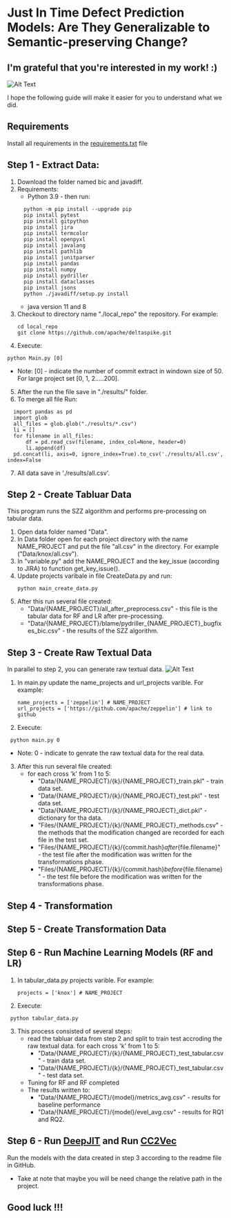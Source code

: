 # Just In Time Defect Prediction Models: Are They Generalizable to Semantic-preserving Change?

## I'm grateful that you're interested in my work! :)

![Alt Text](https://c.tenor.com/vqeev_89AP0AAAAC/excited-adorable.gif)

I hope the following guide will make it easier for you to understand what we did.

## Requirements

Install all requirements in the [requirements.txt](https://github.com/AnonymousNnew/JIT_Generalizable_to_Semantic_Preservation_Change/blob/main/requirements.txt) file

## Step 1 - Extract Data:

1. Download the folder named bic and javadiff.
2. Requirements: 
    * Python 3.9 - then run: 
    ```
      python -m pip install --upgrade pip
      pip install pytest 
      pip install gitpython
      pip install jira
      pip install termcolor 
      pip install openpyxl  
      pip install javalang
      pip install pathlib
      pip install junitparser
      pip install pandas
      pip install numpy
      pip install pydriller
      pip install dataclasses
      pip install jsons
      python ./javadiff/setup.py install
     ```
    * java version 11 and 8
3. Checkout to directory name "./local_repo" the repository. For example:
   ```
   cd local_repo
   git clone https://github.com/apache/deltaspike.git
   ```
4. Execute: 
```
python Main.py [0]
```
  * Note: [0] - indicate  the number of commit extract in windown size of 50.  For large project set [0, 1, 2.....200].
 5. After the run the file save in "./results/" folder. 
 6. To merge all file Run:
  ```
    import pandas as pd
    import glob
    all_files = glob.glob("./results/*.csv")
    li = []
    for filename in all_files:
        df = pd.read_csv(filename, index_col=None, header=0)
        li.append(df)
    pd.concat(li, axis=0, ignore_index=True).to_csv('./results/all.csv', index=False
   ```
 7. All data save in './results/all.csv'.
    

## Step 2 - Create Tabluar Data

This program runs the SZZ algorithm and performs pre-processing on tabular data.

1. Open data folder named  "Data".
2. In Data folder open for each project directory with the name NAME_PROJECT and put the file "all.csv" in the directory. For example  ("Data/knox/all.csv"). 
3. In "variable.py" add the NAME_PROJECT and the key_issue (according to JIRA) to function get_key_issue(). 
4. Update projects varibale in file CreateData.py and run:
   ```
   python main_create_data.py
   ```
5. After this run several file created:
   - "Data/{NAME_PROJECT}/all_after_preprocess.csv" - this file is the tabular data for RF and LR after pre-processing.
   - "Data/{NAME_PROJECT}/blame/pydriller_{NAME_PROJECT}_bugfixes_bic.csv" - the results of the SZZ algorithm.


## Step 3 - Create Raw Textual Data 

In parallel to step 2, you can generate raw textual data.
![Alt Text](https://miro.medium.com/max/1400/1*hkvlwY5szjW3kJcyTnzSVQ.png)

1. In main.py update the name_projects and url_projects varible. For example:
   ```
   name_projects = ['zeppelin'] # NAME_PROJECT
   url_projects = ['https://github.com/apache/zeppelin'] # link to github
   ```
2. Execute: 
  ```
   python main.py 0
   ```
   * Note: 0 - indicate to genrate the raw textual data for the real data.
3. After this run several file created:
   - for each cross 'k' from 1 to 5:
      - "Data/{NAME_PROJECT}/{k}/{NAME_PROJECT}_train.pkl" - train data set. 
      - "Data/{NAME_PROJECT}/{k}/{NAME_PROJECT}_test.pkl" - test data set.
      - "Data/{NAME_PROJECT}/{k}/{NAME_PROJECT}_dict.pkl" - dictionary for tha data.
      - "Files/{NAME_PROJECT}/{k}/{NAME_PROJECT}_methods.csv" - the methods that the modification changed are recorded for each file in the test set.
      - "Files/{NAME_PROJECT}/{k}/{commit.hash}_after_{file.filename}" - the test file after the modification was written for the transformations phase. 
      - "Files/{NAME_PROJECT}/{k}/{commit.hash}_before_{file.filename}" - the test file before the modification was written for the transformations phase. 


## Step 4 - Transformation 


## Step 5 - Create Transformation Data



## Step 6 - Run Machine Learning Models (RF and LR)

1. In tabular_data.py projects varible. For example:
   ```
   projects = ['knox'] # NAME_PROJECT
   ```
2. Execute: 
  ```
   python tabular_data.py
  ```
3. This process consisted of several steps:
   - read the tabluar data from step 2 and split to train test accroding the raw textual data. for each cross 'k' from 1 to 5:
      - "Data/{NAME_PROJECT}/{k}/{NAME_PROJECT}_test_tabular.csv" - train data set. 
      - "Data/{NAME_PROJECT}/{k}/{NAME_PROJECT}_test_tabular.csv" - test data set.
   - Tuning for RF and RF completed
   - The results written to:
      - "Data/{NAME_PROJECT}/{model}/metrics_avg.csv" - results for baseline performance
      - "Data/{NAME_PROJECT}/{model}/evel_avg.csv" - results for RQ1 and RQ2.

## Step 6 - Run [DeepJIT](https://github.com/hvdthong/DeepJIT_updated) and Run [CC2Vec](https://github.com/CC2Vec/CC2Vec)
   
Run the models with the data created in step 3 according to the readme file in GitHub.


* Take at note that maybe you will be need change the relative path in the project.

## Good luck !!! 
